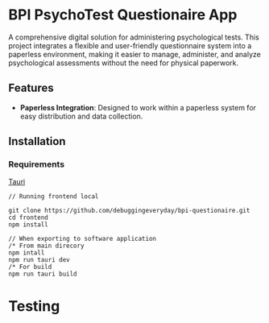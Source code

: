 
# BPI PsychoTest Questionaire App

A comprehensive digital solution for administering psychological tests. This project integrates a flexible and user-friendly questionnaire system into a paperless environment, making it easier to manage, administer, and analyze psychological assessments without the need for physical paperwork.

## Features

- **Paperless Integration**: Designed to work within a paperless system for easy distribution and data collection.

## Installation

### Requirements

[Tauri](https://tauri.app/)

```
// Running frontend local

git clone https://github.com/debuggingeveryday/bpi-questionaire.git
cd frontend
npm install

// When exporting to software application
/* From main direcory
npm intall
npm run tauri dev
/* For build
npm run tauri build
```

# Testing

```

```


